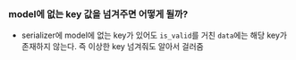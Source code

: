 ### model에 없는 key 값을 넘겨주면 어떻게 될까?
- serializer에 model에 없는 key가 있어도 `is_valid`를 거친 `data`에는 해당 key가 존재하지 않는다. 즉 이상한 key 넘겨줘도 알아서 걸러줌